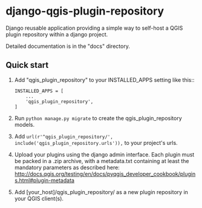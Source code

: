 django-qgis-plugin-repository
=============================

Django reusable application providing a simple way to self-host a QGIS
plugin repository within a django project.

Detailed documentation is in the "docs" directory.

Quick start
-----------

1. Add "qgis_plugin_repository" to your INSTALLED_APPS setting like this::
    ```
    INSTALLED_APPS = [
        ...
        'qgis_plugin_repository',
    ]
    ```

2. Run `python manage.py migrate` to create the qgis_plugin_repository models.

3. Add `url(r'^qgis_plugin_repository/', include('qgis_plugin_repository.urls')),` to your project's urls.

4. Upload your plugins using the django admin interface. Each plugin must be packed in a .zip archive, with a metadata.txt containing at least the mandatory parameters as described here: http://docs.qgis.org/testing/en/docs/pyqgis_developer_cookbook/plugins.html#plugin-metadata

5. Add [your_host]/qgis_plugin_repository/ as a new plugin repository in your QGIS client(s).
